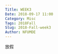 ```yaml
---
Title: WEEK3
Date: 2018-09-17 11:00
Category: Misc
Tags: 2018Fall
Slug: 2018-Fall-week3
Author: NFUMDE
---
```


放假

<!-- PELICAN_END_SUMMARY -->

